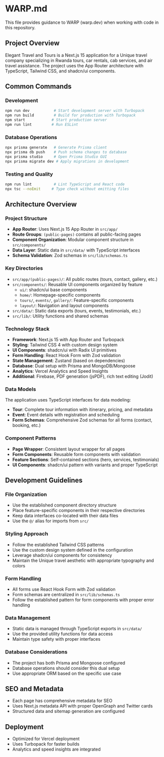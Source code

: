 # WARP.md

This file provides guidance to WARP (warp.dev) when working with code in this repository.

## Project Overview

Elegant Travel and Tours is a Next.js 15 application for a Unique travel company specializing in Rwanda tours, car rentals, cab services, and air travel assistance. The project uses the App Router architecture with TypeScript, Tailwind CSS, and shadcn/ui components.

## Common Commands

### Development
```bash
npm run dev           # Start development server with Turbopack
npm run build         # Build for production with Turbopack
npm start            # Start production server
npm run lint         # Run ESLint
```

### Database Operations
```bash
npx prisma generate   # Generate Prisma client
npx prisma db push    # Push schema changes to database
npx prisma studio     # Open Prisma Studio GUI
npx prisma migrate dev # Apply migrations in development
```

### Testing and Quality
```bash
npm run lint          # Lint TypeScript and React code
npx tsc --noEmit     # Type check without emitting files
```

## Architecture Overview

### Project Structure
- **App Router**: Uses Next.js 15 App Router in `src/app/`
- **Route Groups**: `(public-pages)` contains all public-facing pages
- **Component Organization**: Modular component structure in `src/components/`
- **Data Layer**: Static data in `src/data/` with TypeScript interfaces
- **Schema Validation**: Zod schemas in `src/lib/schemas.ts`

### Key Directories
- `src/app/(public-pages)/`: All public routes (tours, contact, gallery, etc.)
- `src/components/`: Reusable UI components organized by feature
  - `ui/`: shadcn/ui base components
  - `home/`: Homepage-specific components
  - `tours/`, `events/`, `gallery/`: Feature-specific components
  - `layout/`: Navigation and layout components
- `src/data/`: Static data exports (tours, events, testimonials, etc.)
- `src/lib/`: Utility functions and shared schemas

### Technology Stack
- **Framework**: Next.js 15 with App Router and Turbopack
- **Styling**: Tailwind CSS 4 with custom design system
- **UI Components**: shadcn/ui with Radix UI primitives
- **Form Handling**: React Hook Form with Zod validation
- **State Management**: Zustand (based on dependencies)
- **Database**: Dual setup with Prisma and MongoDB/Mongoose
- **Analytics**: Vercel Analytics and Speed Insights
- **Additional**: Firebase, PDF generation (jsPDF), rich text editing (Jodit)

### Data Models
The application uses TypeScript interfaces for data modeling:
- **Tour**: Complete tour information with itinerary, pricing, and metadata
- **Event**: Event details with registration and scheduling
- **Form Schemas**: Comprehensive Zod schemas for all forms (contact, booking, etc.)

### Component Patterns
- **Page Wrapper**: Consistent layout wrapper for all pages
- **Form Components**: Reusable form components with validation
- **Feature Sections**: Self-contained sections (hero, services, testimonials)
- **UI Components**: shadcn/ui pattern with variants and proper TypeScript

## Development Guidelines

### File Organization
- Use the established component directory structure
- Place feature-specific components in their respective directories
- Keep data interfaces co-located with their data files
- Use the `@/` alias for imports from `src/`

### Styling Approach
- Follow the established Tailwind CSS patterns
- Use the custom design system defined in the configuration
- Leverage shadcn/ui components for consistency
- Maintain the Unique travel aesthetic with appropriate typography and colors

### Form Handling
- All forms use React Hook Form with Zod validation
- Form schemas are centralized in `src/lib/schemas.ts`
- Follow the established pattern for form components with proper error handling

### Data Management
- Static data is managed through TypeScript exports in `src/data/`
- Use the provided utility functions for data access
- Maintain type safety with proper interfaces

### Database Considerations
- The project has both Prisma and Mongoose configured
- Database operations should consider this dual setup
- Use appropriate ORM based on the specific use case

## SEO and Metadata
- Each page has comprehensive metadata for SEO
- Uses Next.js metadata API with proper OpenGraph and Twitter cards
- Structured data and sitemap generation are configured

## Deployment
- Optimized for Vercel deployment
- Uses Turbopack for faster builds
- Analytics and speed insights are integrated